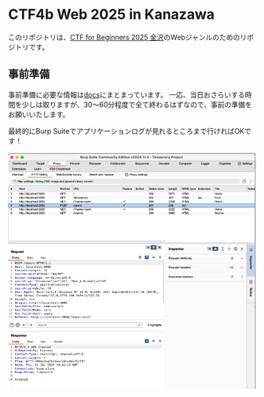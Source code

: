 # CTF4b Web 2025 in Kanazawa
このリポジトリは、[CTF for Beginners 2025 金沢](https://www.seccon.jp/13/seccon_beginners/kanazawa.html)のWebジャンルのためのリポジトリです。

## 事前準備
事前準備に必要な情報は[docs](./docs/)にまとまっています。
一応、当日おさらいする時間を少しは取りますが、30〜60分程度で全て終わるはずなので、事前の準備をお願いいたします。

最終的にBurp Suiteでアプリケーションログが見れるところまで行ければOKです！

![setup6.png](./docs/assets/burp-setup6.png)

